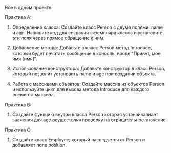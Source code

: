 
Все в одном проекте.


Практика А:


1. Определение класса:
Создайте класс Person с двумя полями: name и age. Напишите код для создания экземпляра класса и установите эти поля через прямое обращение к ним.

2. Добавление метода:
Добавьте в класс Person метод Introduce, который будет печатать сообщение в консоль, вроде "Привет, мое имя [имя]".

3. Использование конструктора:
Добавьте конструктор в класс Person, который позволит установить name и age при создании объекта.


4. Работа с массивами объектов:
Создайте массив из объектов Person и используйте цикл для вызова метода Introduce для каждого элемента массива.


Практика B: 

1. Cоздайте функцию внутри класса Person которая устанаивалиает значения для age осуществляя проверку на отрицательное значение


Практика C: 

1. Создайте класс Employee, который наследуется от Person и добавляет поле position. 